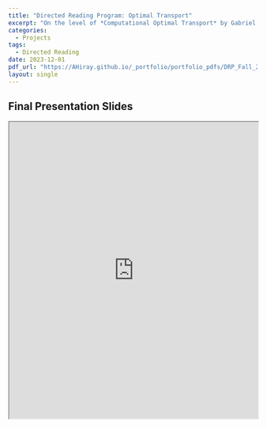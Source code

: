 ```yaml
---
title: "Directed Reading Program: Optimal Transport"
excerpt: "On the level of *Computational Optimal Transport* by Gabriel Peyré and Marco Cuturi"
categories:
  - Projects
tags:
  - Directed Reading
date: 2023-12-01
pdf_url: "https://AHiray.github.io/_portfolio/portfolio_pdfs/DRP_Fall_2023_Optimal_Transport.pdf"
layout: single
---
```



## Final Presentation Slides
<iframe src="https://AHiray.github.io/_portfolio/portfolio_pdfs/DRP_Fall_2023_Optimal_Transport.pdf" width="100%" height="600px"></iframe>

